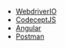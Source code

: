 
* [WebdriverIO](https://github.com/andrew-semenov/wdio-demo)
* [CodeceptJS](https://github.com/andrew-semenov/CodeceptJS)
* [Angular](https://github.com/andrew-semenov/angular-demo)
* [Postman](https://github.com/andrew-semenov/Postman)
<!-- 
[Selenium with Javascript](https://github.com/andrew-semenov/SeleniumWithJavascript)
[Selenium with Python](https://github.com/andrew-semenov/SeleniumWithPython)
[Jest](https://github.com/andrew-semenov/Jest)
 -->
